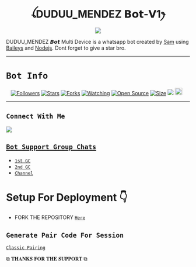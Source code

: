  

<h1 align="center">ꪶDUDUU_MENDEZ 𝗕𝗼𝘁-𝗩1ꫂ<br></h1>
<p align="center">
<img src="https://telegra.ph/file/e7e75787f251b2e78896d.jpg" />
</p>

<p align="center">

DUDUU_MENDEZ 𝘽𝙤𝙩 Multi Device is a whatsapp bot created by <a href="https://github.com/duduumendez2" target="_blank">Sam</a> using <a href="https://github.com/adiwajshing/Baileys" target="_blank">Baileys</a> and <a href="https://github.com/nodejs" target="_blank">Nodejs</a>. Dont forget to give a star bro.
</p>



------

# ```Bot Info```
<p align="center">
<a href="https://github.com/duduumendez2/followers"><img title="Followers" src="https://img.shields.io/github/followers/Samue-l1?color=red&style=flat-square"></a>
<a href="https://github.com/duduumendez2/DUDUU_MENDEZ-V1-BUG/stargazers/"><img title="Stars" src="https://img.shields.io/github/stars/duduumendez2/DUDUU_MENDEZ-V1-BUG?color=blue&style=flat-square"></a>
<a href="https://github.com/duduumendez2/DUDUU_MENDEZ-V1-BUG/network/members"><img title="Forks" src="https://img.shields.io/github/forks/duduumendez2/DUDUU_MENDEZ-V1-BUG?color=red&style=flat-square"></a>
<a href="https://github.com/duduumendez2/DUDUU_MENDEZ-V1-BUG/watchers"><img title="Watching" src="https://img.shields.io/github/watchers/duduumendez2/DUDUU_MENDEZ-V1-BUG?label=Watchers&color=blue&style=flat-square"></a>
<a href="https://github.com/duduumendez2/DUDUU_MENDEZ-V1-BUG"><img title="Open Source" src="https://img.shields.io/badge/Author-Classic%20Bot%20Inc.-red?v=103"></a>
<a href="https://github.com/duduumendez2/DUDUU_MENDEZ-V1-BUG"><img title="Size" src="https://img.shields.io/github/repo-size/duduumendez2/DUDUU_MENDEZ-V1-BUG?style=flat-square&color=green"></a>
<a href="https://hits.seeyoufarm.com"><img src="https://hits.seeyoufarm.com/api/count/incr/badge.svg?url=https%3A%2F%2Fgithub.com%2Samue-l1%2FClassic-v3-BUG&count_bg=%2379C83D&title_bg=%23555555&icon=probot.svg&icon_color=%2300FF6D&title=hits&edge_flat=false"/></a>
<a href="https://github.com/duduumendez2/DUDUU_MENDEZ-V1-BUG/graphs/commit-activity"><img height="20" src="https://img.shields.io/badge/Maintained%3F-yes-green.svg"></a>&nbsp;&nbsp;
</p>
<p align='center'>
    </p>

-------

## ```Connect With Me```
<p align="center">

<a href="https://chat.whatsapp.com/EPSGKau0IVi7J5lyOJO7Jk"><img src="https://img.shields.io/badge/WhatsApp ?style=for-the-badge&logo=whatsapp&logoColor=white&link=httpshttps://chat.whatsapp.com/EPSGKau0IVi7J5lyOJO7Jk" /><br>


## ```Bot Support Group Chats```

- [`1st GC`](https://chat.whatsapp.com/EPSGKau0IVi7J5lyOJO7Jk)
- [`2nd GC`](https://chat.whatsapp.com/I1KRg1SCXcl2fuwtpG24hU)
- [`Channel`](https://whatsapp.com/channel/0029VaaqaSp0LKZDuwe5SI3e)



# Setup For Deployment 👇

- FORK THE REPOSITORY [`Here`](https://github.com/duduumendez2/DUDUU_MENDEZ-V1-BUG/fork)

## `Generate Pair Code For Session`

[`Classic Pairing`](https://replit.com/@pesguru02/Classic-Pairing)





 ⧉ 𝐓𝐇𝐀𝐍𝐊𝐒 𝐅𝐎𝐑 𝐓𝐇𝐄 𝐒𝐔𝐏𝐏𝐎𝐑𝐓 ⧉
